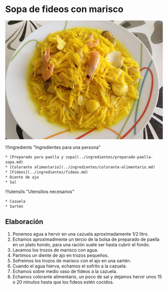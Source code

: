 # Sopa de fideos con marisco

![Sopa de fideos con marisco](../img/sopa-fideos-marisco-full.jpg)

!!!ingredients "Ingredientes para una persona"

    * [Preparado para paella y sopa](../ingredientes/preparado-paella-sopa.md)
    * [Colorante alimentario](../ingredientes/colorante-alimentario.md)
    * [Fideos](../ingredientes/fideos.md)
    * Diente de ajo
    * Sal

!!!utensils "Utensilios necesarios"

    * Cazuela
    * Sartén

## Elaboración

1. Ponemos agua a hervir en una cazuela aproximadamente 1/2 litro.
1. Echamos aproximadmente un tercio de la bolsa de preparado de paella en un plato hondo, para una ración suele ser hasta cubrir el fondo.
1. Lavamos los trozos de marisco con agua.
1. Partimos un diente de ajo en trozos pequeños.
1. Sofreímos los trozos de marisco con el ajo en una sartén.
1. Cuando el agua hierva, echamos el sofrito a la cazuela.
1. Echamos sobre medio vaso de fideos a la cazuela.
1. Echamos colorante alimentario, un poco de sal y dejamos hervir unos 15 o 20 minutos hasta que los fideos estén cocidos.
